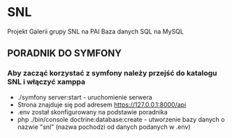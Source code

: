 # SNL

Projekt Galerii grupy SNL na PAI
Baza danych SQL na MySQL

## PORADNIK DO SYMFONY
### Aby zacząć korzystać z symfony należy przejść do katalogu SNL i włączyć xamppa
* ./symfony server:start - uruchomienie serwera
* Strona znajduje się pod adresem  https://127.0.0.1:8000/api
* .env został skonfigurowany na podstawie poradnika
* php ./bin/console doctrine:database:create - utworzenie bazy danych o nazwie "snl" (nazwa pochodzi od danych podanych w .env)
